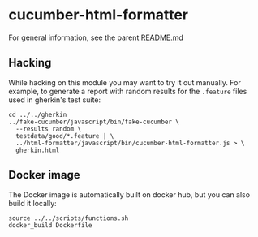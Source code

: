 # cucumber-html-formatter

For general information, see the parent [README.md](../README.md)

## Hacking

While hacking on this module you may want to try it out manually. For example,
to generate a report with random results for the `.feature` files used in gherkin's
test suite:

```
cd ../../gherkin
../fake-cucumber/javascript/bin/fake-cucumber \
  --results random \
  testdata/good/*.feature | \
  ../html-formatter/javascript/bin/cucumber-html-formatter.js > \
  gherkin.html
```

## Docker image

The Docker image is automatically built on docker hub, but you can also build it locally:

```
source ../../scripts/functions.sh
docker_build Dockerfile
```
